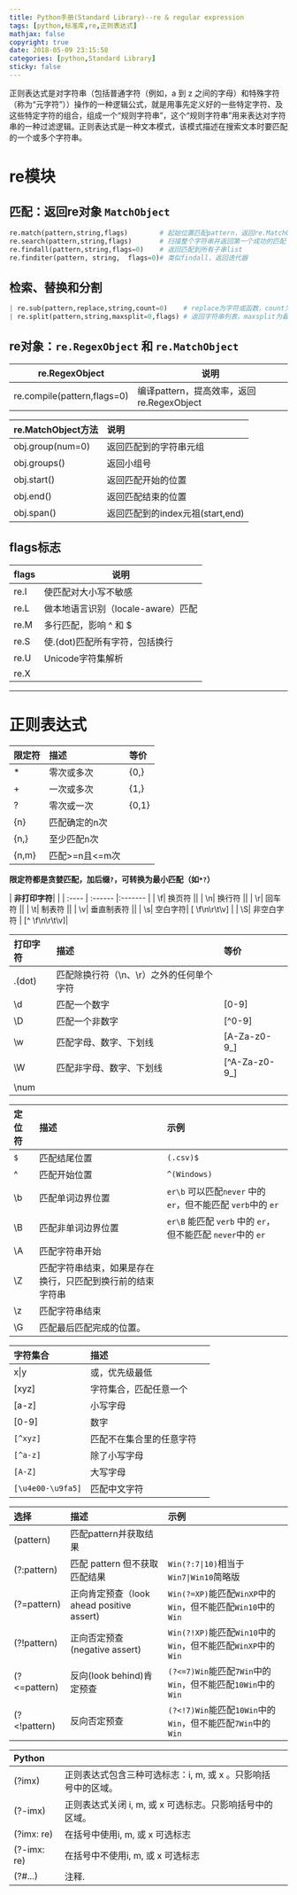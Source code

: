 ```yaml
---
title: Python手册(Standard Library)--re & regular expression
tags: [python,标准库,re,正则表达式]
mathjax: false
copyright: true
date: 2018-05-09 23:15:58
categories: [python,Standard Library]
sticky: false
---
```


正则表达式是对字符串（包括普通字符（例如，a 到 z 之间的字母）和特殊字符（称为“元字符”））操作的一种逻辑公式，就是用事先定义好的一些特定字符、及这些特定字符的组合，组成一个“规则字符串”，这个“规则字符串”用来表达对字符串的一种过滤逻辑。正则表达式是一种文本模式，该模式描述在搜索文本时要匹配的一个或多个字符串。


<!-- more -->

# re模块


## 匹配：返回re对象 `MatchObject`

```python 
re.match(pattern,string,flags)        # 起始位置匹配pattern，返回re.MatchObject  
re.search(pattern,string,flags)       # 扫描整个字符串并返回第一个成功的匹配  
re.findall(pattern,string,flags=0)    # 返回匹配到所有子串list 
re.finditer(pattern, string,  flags=0)# 类似findall，返回迭代器  
```


## 检索、替换和分割

```python 
| re.sub(pattern,replace,string,count=0)    # replace为字符或函数，count为替换的次数
| re.split(pattern,string,maxsplit=0,flags) # 返回字符串列表，maxsplit为最大分割次数|
```

## re对象：`re.RegexObject` 和 `re.MatchObject`

| re.RegexObject|说明|
| ------------- | ------------- |
| re.compile(pattern,flags=0) | 编译pattern，提高效率，返回re.RegexObject |

| re.MatchObject方法|说明|
| :------------- | :------------- |
| obj.group(num=0) | 返回匹配到的字符串元组|
| obj.groups()  | 返回小组号|
| obj.start()| 返回匹配开始的位置  |
| obj.end()  | 返回匹配结束的位置  |
| obj.span() | 返回匹配到的index元祖(start,end)  |


 ## flags标志
 
| flags |说明|
| ------------- | ------------- |
| re.I | 使匹配对大小写不敏感 |
| re.L | 做本地语言识别（locale-aware）匹配|
| re.M | 多行匹配，影响 ^ 和 $ |
| re.S | 使.(dot)匹配所有字符，包括换行  |
| re.U | Unicode字符集解析  |
| re.X ||


----------


# 正则表达式

| 限定符  | 描述  | 等价|
| :---- | :------ |:------- |
| * | 零次或多次  | {0,} |
| + | 一次或多次  | {1,} |
| ? | 零次或一次  | {0,1}|
| {n}  | 匹配确定的n次||
| {n,} | 至少匹配n次 ||
| {n,m}| 匹配>=n且<=m次||

**限定符都是贪婪匹配，加后缀`?`，可转换为最小匹配（如`*?`）** 

| **非打印字符**|  |
| :---- | :------ |:------- |
| \f| 换页符 ||
| \n| 换行符 ||
| \r| 回车符 ||
| \t| 制表符 ||
| \v| 垂直制表符  ||
| \s| 空白字符| [ \f\n\r\t\v] |
| \S| 非空白字符  | [^ \f\n\r\t\v]|

| **打印字符** | 描述  | 等价|
| :---- | :------ |:------- |
| .(dot)  | 匹配除换行符（\n、\r）之外的任何单个字符||
| \d| 匹配一个数字 | [0-9]|
| \D| 匹配一个非数字| [^0-9]  |
| \w| 匹配字母、数字、下划线  | [A-Za-z0-9_]  |
| \W| 匹配非字母、数字、下划线 | [^A-Za-z0-9_] |
| \num |  ||


| **定位符**  | 描述  | 示例|
| :---- | :------ |:------- |
| `$` | 匹配结尾位置 | `(.csv)$` |
| ^ | 匹配开始位置 | `^(Windows)` |
| \b| 匹配单词边界位置  | `er\b` 可以匹配`never` 中的 `er`，但不能匹配 `verb`中的 `er` |
| \B| 匹配非单词边界位置 | `er\B` 能匹配 `verb` 中的 `er`，但不能匹配 `never`中的 `er` |
| \A| 匹配字符串开始||
| \Z| 匹配字符串结束，如果是存在换行，只匹配到换行前的结束字符串  ||
| \z| 匹配字符串结束||
| \G| 匹配最后匹配完成的位置。 ||

| **字符集合** | 描述  ||
| :---- | :------ |:------- |
| x\|y | 或，优先级最低||
| [xyz]| 字符集合，匹配任意一个  ||
| [a-z]| 小写字母||
| [0-9]| 数字  ||
| `[^xyz] ` | 匹配不在集合里的任意字符 ||
| `[^a-z]`  | 除了小写字母 ||
| `[A-Z]`| 大写字母||
|`[\u4e00-\u9fa5]`|  匹配中文字符

| **选择**| 描述  | 示例|
| :---- | :------ |:------- |
| (pattern)  | 匹配pattern并获取结果  ||
| (?:pattern)| 匹配 pattern 但不获取匹配结果| `Win(?:7\|10)`相当于`Win7\|Win10`简略版  |
| (?=pattern)| 正向肯定预查（look ahead positive assert)| `Win(?=XP)`能匹配`WinXP`中的`Win`，但不能匹配`Win10`中的`Win` |
| (?!pattern)| 正向否定预查(negative assert)  | `Win(?!XP)`能匹配`Win10`中的`Win`，但不能匹配`WinXP`中的`Win`|
| (?<=pattern)  | 反向(look behind)肯定预查| `(?<=7)Win`能匹配`7Win`中的`Win`，但不能匹配`10Win`中的`Win` |
| (?<!pattern)  | 反向否定预查 | `(?<!7)Win`能匹配`10Win`中的`Win`，但不能匹配`7Win`中的`Win` |

| **Python**  |  ||
| :---- | :------ |:------- |
| (?imx)  | 正则表达式包含三种可选标志：i, m, 或 x  。只影响括号中的区域。 ||
| (?-imx) | 正则表达式关闭 i, m, 或  x 可选标志。只影响括号中的区域。||
| (?imx: re) | 在括号中使用i, m, 或 x  可选标志 ||
| (?-imx: re)| 在括号中不使用i, m, 或 x  可选标志||
| (?#...) | 注释. ||



